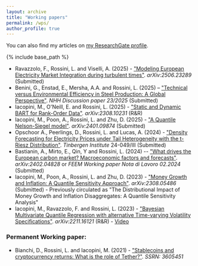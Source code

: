 ```yaml
---
layout: archive
title: "Working papers"
permalink: /wps/
author_profile: true
---
```


You can also find my articles on <a href="https://www.researchgate.net/profile/Luca-Rossini-2">my ResearchGate profile</a>.

{% include base_path %}

* Ravazzolo, F., Rossini, L. and Viselli, A. (2025) - ["Modeling European Electricity Market Integration during turbulent times"](https://arxiv.org/abs/2506.23289). _arXiv:2506.23289_ (Submitted)
* Benini, G., Enstad, E., Mersha, A.A. and Rossini, L. (2025) – ["Technical versus Environmental Efficiency in Steel Production: A Global Perspective"](https://openaccess.nhh.no/nhh-xmlui/handle/11250/3211422). _NHH Discussion paper 23/2025_ (Submitted)
* Iacopini, M., O'Neill, E. and Rossini, L. (2025) - ["Static and Dynamic BART for Rank-Order Data"](https://arxiv.org/abs/2308.10231). _arXiv:2308.10231_ (R&R)
* Iacopini, M., Poon, A., Rossini, L. and Zhu, D. (2025) - ["A Quantile Nelson-Siegel model"](https://arxiv.org/abs/2401.09874). _arXiv:2401.09874_ (Submitted)
* Opschoor A., Peerlings, D., Rossini, L. and Lucas, A. (2024) - ["Density Forecasting for Electricity Prices under Tail Heterogeneity with the t-Riesz Distribution"](https://tinbergen.nl/discussion-paper/6354/24-049-iii-density-forecasting-for-electricity-prices-under-tail-heterogeneity-with-the-t-riesz-distribution). _Tinbergen Institute_ 24-049/III (Submitted)
* Bastianin, A., Mirto, E., Qin, Y and Rossini, L. (2024) -- ["What drives the European carbon market? Macroeconomic factors and forecasts"](https://arxiv.org/abs/2402.04828). _arXiv:2402.04828_ or _FEEM Working paper Nota di Lavoro 02.2024_ (Submitted)
* Iacopini, M., Poon, A., Rossini, L. and Zhu, D. (2023) - ["Money Growth and Inflation: A Quantile Sensitivity Approach"](https://arxiv.org/abs/2308.05486). _arXiv:2308.05486_ (Submitted) - Previously circulated as "The Distributional Impact of Money Growth and Inflation Disaggregates: A Quantile Sensitivity Analysis"
* Iacopini, M., Ravazzolo, F. and Rossini, L. (2023) - ["Bayesian Multivariate Quantile Regression with alternative Time-varying Volatility Specifications"](https://arxiv.org/abs/2211.16121). _arXiv:2211.16121_ (R&R) - [Video](https://www.youtube.com/watch?v=IsR1Fg_jSdg&t=412s)

### Permanent Working paper:
* Bianchi, D., Rossini, L. and Iacopini, M. (2021) - ["Stablecoins and cryptocurrency returns: What is the role of Tether?"](https://papers.ssrn.com/sol3/papers.cfm?abstract_id=3605451). _SSRN: 3605451_

